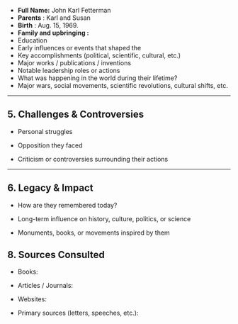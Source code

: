 

- **Full Name:** John Karl Fetterman
- **Parents** : Karl and Susan
- **Birth** : Aug. 15, 1969.
- **Family and upbringing :** 
- Education
- Early influences or events that shaped the
- Key accomplishments (political, scientific, cultural, etc.)
- Major works / publications / inventions    
- Notable leadership roles or actions
- What was happening in the world during their lifetime?
- Major wars, social movements, scientific revolutions, cultural shifts, etc.
    

---

## 5. Challenges & Controversies

- Personal struggles
    
- Opposition they faced
    
- Criticism or controversies surrounding their actions
    

---

## 6. Legacy & Impact

- How are they remembered today?
    
- Long-term influence on history, culture, politics, or science
    
- Monuments, books, or movements inspired by them
    

## 8. Sources Consulted

- Books:
    
- Articles / Journals:
    
- Websites:
    
- Primary sources (letters, speeches, etc.):

[^1]: 

